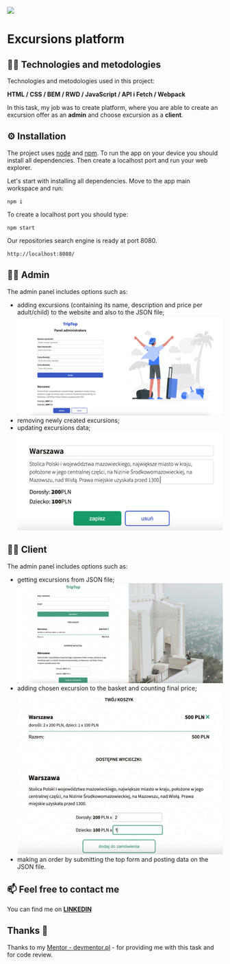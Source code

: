 ![](./assets/applab-banner.png)

# Excursions platform

## :technologist: Technologies and metodologies

Technologies and metodologies used in this project:

**HTML / CSS / BEM / RWD / JavaScript /
API i Fetch / Webpack**

In this task, my job was to create platform, where you are able to create an excursion offer as an **admin** and choose excursion as a **client**.

## :gear: Installation

The project uses [node](https://nodejs.org/en/) and [npm](https://www.npmjs.com/). To run the app on your device you should install all dependencies. Then create a localhost port and run your web explorer.

Let's start with installing all dependencies. Move to the app main workspace and run:

    npm i

To create a localhost port you should type:

    npm start

Our repositories search engine is ready at port 8080.

    http://localhost:8080/

## :mechanic: Admin

The admin panel includes options such as:

- adding excursions (containing its name, description and price per adult/child) to the website and also to the JSON file;
  ![](./src/assets/readme_photos/admin.png)
- removing newly created excursions;
- updating excursions data;
  ![](./src/assets/readme_photos/admin_update.png)

## :man_in_tuxedo: Client

The admin panel includes options such as:

- getting excursions from JSON file;
  ![](./src/assets/readme_photos/client.png)
- adding chosen excursion to the basket and counting final price;
  ![](./src/assets/readme_photos/client_order_basket.png)
- making an order by submitting the top form and posting data on the JSON file.

## :mailbox: Feel free to contact me

You can find me on **[LINKEDIN](https://www.linkedin.com/in/rafa%C5%82-kazik-924b8710a/)**

## Thanks :handshake:

Thanks to my [Mentor - devmentor.pl](https://www.devmentor.pl) - for providing me with this task and for code review.
